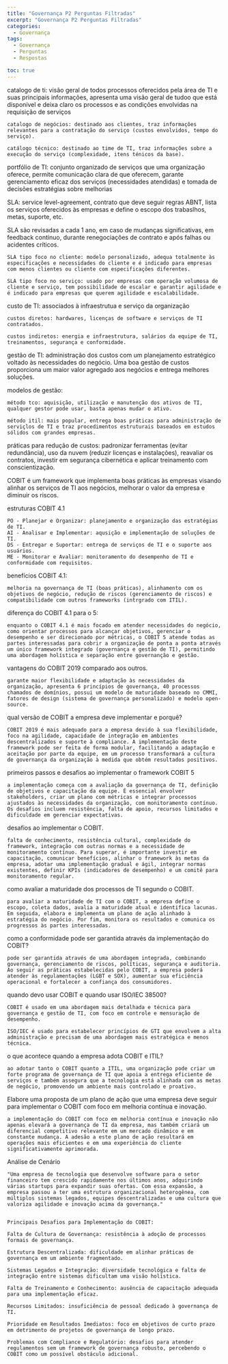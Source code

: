 ```yaml
---
title: "Governança P2 Perguntas Filtradas"
excerpt: "Governança P2 Perguntas Filtradas"
categories:
  - Governança
tags:
  - Governança
  - Perguntas
  - Respostas

toc: true
---
```


catalogo de ti: visão geral de todos processos oferecidos pela área de TI e suas principais informações, apresenta uma visão geral de tudoo que está disponível e deixa claro os processos e as condições envolvidas na requisição de serviços
 
	catalogo de negócios: destinado aos clientes, traz informações relevantes para a contratação do serviço (custos envolvidos, tempo do serviço).
 
	catálogo técnico: destinado ao time de TI, traz informações sobre a execução do serviço (complexidade, itens ténicos da base).
 
portfólio de TI: conjunto organizado de serviços que uma organização oferece, permite comunicação clara de que oferecem, garante gerenciamento eficaz dos serviços (necessidades atendidas) e tomada de decisões estratégias sobre melhorias
 
 
SLA: service level-agreement, contrato que deve seguir regras ABNT, lista os serviços oferecidos às empresas e define o escopo dos trabaslhos, metas, suporte, etc.
 
SLA são revisadas a cada 1 ano, em caso de mudanças significativas, em feedback contínuo, durante renegociações de contrato e após falhas ou acidentes críticos.
 
	SLA tipo foco no cliente: modelo personalizado, adequa totalmente às especificações e necessidades do cliente e é indicado para empresas com menos clientes ou cliente com especificações diferentes.
 
	SLA tipo foco no serviço: usado por empresas com operação volumosa de cliente e serviço, tem possibilidade de escalar e garantir agilidade e é indicado para empresas que querem agilidade e escalabilidade.
 
 
custo de TI: associados à infraestrutua e serviço da organização
 
	custos diretos: hardwares, licenças de software e serviços de TI contratados.
 
	custos indiretos: energia e infraestrutura, salários da equipe de TI, treinamentos, segurança e conformidade.
 
 
gestão de TI: administração dos custos com um planejamento estratégico voltado às necessidades do negócio. Uma boa gestão de custos proporciona um maior valor agregado aos negócios e entrega melhores soluções.
 
modelos de gestão:
 
	método tco: aquisição, utilização e manutenção dos ativos de TI, qualquer gestor pode usar, basta apenas mudar o ativo.
 
	método itil: mais popular, entrega boas práticas para administração de serviçlos de TI e traz procedimentos estruturais baseados em estudos sólidos com grandes empresas.


práticas para redução de custos: padronizar ferramentas (evitar redundância), uso da nuvem (reduzir licenças e instalações), reavaliar os contratos, investir em segurança cibernética e aplicar treinamento com conscientização.


COBIT é um framework que implementa boas práticas às empresas visando alinhar os serviços de TI aos negócios, melhorar o valor da empresa e diminuir os riscos.


estruturas COBIT 4.1

	PO - Planejar e Organizar: planejamento e organização das estratégias de TI.
	AI - Analisar e Implementar: aqusição e implementação de soluções de TI.
	DS - Entregar e Suportar: entrega de serviços de TI e o suporte aos usuários.
	ME - Monitorar e Avaliar: monitoramento do desempenho de TI e conformidade com requisitos.


benefícios COBIT 4.1:

	melhoria na governança de TI (boas práticas), alinhamento com os objetivos de negócio, redução de riscos (gerenciamento de riscos) e compatibilidade com outros frameworks (intrgrado com ITIL).


diferença do COBIT 4.1 para o 5:

	enquanto o COBIT 4.1 é mais focado em atender necessidades do negócio, como orientar processos para alcançar objetivos, gerenciar o desempenho e ser direcionado por métricas, o COBIT 5 atende todas as partes interessadas para cobrir a organização de ponta a ponta através um único framework integrado (governança e gestão de TI), permitindo uma abordagem holística e separação entre governanção e gestão.


vantagens do COBIT 2019 comparado aos outros.

	garante maior flexibilidade e adaptação às necessidades da organização, apresenta 6 princípios de governança, 40 processos chamados de domínios, possui um modelo de maturidade baseado no CMMI, fatores de design (sistema de governança personalizado) e modelo open-source.


qual versão de COBIT a empresa deve implementar e porquê?

	COBIT 2019 é mais adequado para a empresa devido à sua flexibilidade, foco na agilidade, capacidade de integração em ambientes descentralizados e suporte à compliance. A implementação deste framework pode ser feita de forma modular, facilitando a adaptação e aceitação por parte da equipe, em um processo transformará a cultura de governança da organização à medida que obtém resultados positivos.


primeiros passos e desafios ao implementar o framework COBIT 5

    a implementação começa com a avaliação da governança de TI, definição de objetivos e capacitação da equipe. É essencial envolver stakeholders, criar um plano com métricas e integrar processos ajustados às necessidades da organização, com monitoramento contínuo. Os desafios incluem resistência, falta de apoio, recursos limitados e dificuldade em gerenciar expectativas.


desafios ao implementar o COBIT.

    falta de conhecimento, resistência cultural, complexidade do framework, integração com outras normas e a necessidade de monitoramento contínuo. Para superar, é importante investir em capacitação, comunicar benefícios, alinhar o framework às metas da empresa, adotar uma implementação gradual e ágil, integrar normas existentes, definir KPIs (indicadores de desempenho) e um comitê para monitoramento regular.


como avaliar a maturidade dos processos de TI segundo o COBIT.

    para avaliar a maturidade de TI com o COBIT, a empresa define o escopo, coleta dados, avalia a maturidade atual e identifica lacunas. Em seguida, elabora e implementa um plano de ação alinhado à estratégia do negócio. Por fim, monitora os resultados e comunica os progressos às partes interessadas.


como a conformidade pode ser garantida através da implementação do COBIT?

    pode ser garantida através de uma abordagem integrada, combinando governança, gerenciamento de riscos, políticas, segurança e auditoria. Ao seguir as práticas estabelecidas pelo COBIT, a empresa poderá atender às regulamentações (LGBT e SOX), aumentar sua eficiência operacional e fortalecer a confiança dos consumidores.


quando devo usar COBIT e quando usar ISO/IEC 38500?

	COBIT é usado em uma abordagem mais detalhada e técnica para governança e gestão de TI, com foco em controle e mensuração de desempenho.
	
	ISO/IEC é usado para estabelecer princípios de GTI que envolvem a alta administração e precisam de uma abordagem mais estratégica e menos técnica.


o que acontece quando a empresa adota COBIT e ITIL?

	ao adotar tanto o COBIT quanto a ITIL, uma organização pode criar um forte programa de governança de TI que apoia a entrega eficiente de serviços e também assegura que a tecnologia está alinhada com as metas de negócio, promovendo um ambiente mais controlado e proativo.


Elabore uma proposta de um plano de ação que uma empresa deve seguir para implementar o COBIT com foco em melhoria contínua e inovação.

	a implementação do COBIT com foco em melhoria contínua e inovação não apenas elevará a governança de TI da empresa, mas também criará um diferencial competitivo relevante em um mercado dinâmico e em constante mudança. A adesão a este plano de ação resultará em operações mais eficientes e em uma experiência do cliente significativamente aprimorada.


Análise de Cenário


	"Uma empresa de tecnologia que desenvolve software para o setor financeiro tem crescido rapidamente nos últimos anos, adquirindo várias startups para expandir suas ofertas. Com essa expansão, a empresa passou a ter uma estrutura organizacional heterogênea, com múltiplos sistemas legados, equipes descentralizadas e uma cultura que valoriza agilidade e inovação acima da governança."


	Principais Desafios para Implementação do COBIT:

	Falta de Cultura de Governança: resistência à adoção de processos formais de governança.

	Estrutura Descentralizada: dificuldade em alinhar práticas de governança em um ambiente fragmentado.

	Sistemas Legados e Integração: diversidade tecnológica e falta de integração entre sistemas dificultam uma visão holística.

	Falta de Treinamento e Conhecimento: ausência de capacitação adequada para uma implementação eficaz.

	Recursos Limitados: insuficiência de pessoal dedicado à governança de TI.
	
	Prioridade em Resultados Imediatos: foco em objetivos de curto prazo em detrimento de projetos de governança de longo prazo.

	Problemas com Compliance e Regulatório: desafios para atender regulamentos sem um framework de governança robusto, percebendo o COBIT como um possível obstáculo adicional.